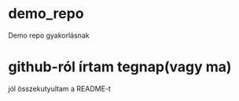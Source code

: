 # demo_repo
Demo repo gyakorlásnak
# github-ról írtam tegnap(vagy ma)
jól összekutyultam a README-t
